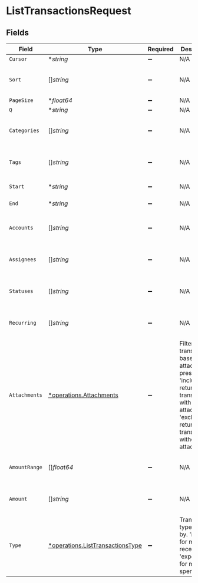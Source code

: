 # ListTransactionsRequest


## Fields

| Field                                                                                                                                                           | Type                                                                                                                                                            | Required                                                                                                                                                        | Description                                                                                                                                                     | Example                                                                                                                                                         |
| --------------------------------------------------------------------------------------------------------------------------------------------------------------- | --------------------------------------------------------------------------------------------------------------------------------------------------------------- | --------------------------------------------------------------------------------------------------------------------------------------------------------------- | --------------------------------------------------------------------------------------------------------------------------------------------------------------- | --------------------------------------------------------------------------------------------------------------------------------------------------------------- |
| `Cursor`                                                                                                                                                        | **string*                                                                                                                                                       | :heavy_minus_sign:                                                                                                                                              | N/A                                                                                                                                                             | eyJpZCI6IjEyMyJ9                                                                                                                                                |
| `Sort`                                                                                                                                                          | []*string*                                                                                                                                                      | :heavy_minus_sign:                                                                                                                                              | N/A                                                                                                                                                             | [<br/>"date",<br/>"desc"<br/>]                                                                                                                                  |
| `PageSize`                                                                                                                                                      | **float64*                                                                                                                                                      | :heavy_minus_sign:                                                                                                                                              | N/A                                                                                                                                                             | 50                                                                                                                                                              |
| `Q`                                                                                                                                                             | **string*                                                                                                                                                       | :heavy_minus_sign:                                                                                                                                              | N/A                                                                                                                                                             | office supplies                                                                                                                                                 |
| `Categories`                                                                                                                                                    | []*string*                                                                                                                                                      | :heavy_minus_sign:                                                                                                                                              | N/A                                                                                                                                                             | [<br/>"office-supplies",<br/>"travel"<br/>]                                                                                                                     |
| `Tags`                                                                                                                                                          | []*string*                                                                                                                                                      | :heavy_minus_sign:                                                                                                                                              | N/A                                                                                                                                                             | [<br/>"tag-1",<br/>"tag-2"<br/>]                                                                                                                                |
| `Start`                                                                                                                                                         | **string*                                                                                                                                                       | :heavy_minus_sign:                                                                                                                                              | N/A                                                                                                                                                             | 2024-04-01T00:00:00.000Z                                                                                                                                        |
| `End`                                                                                                                                                           | **string*                                                                                                                                                       | :heavy_minus_sign:                                                                                                                                              | N/A                                                                                                                                                             | 2024-04-30T23:59:59.999Z                                                                                                                                        |
| `Accounts`                                                                                                                                                      | []*string*                                                                                                                                                      | :heavy_minus_sign:                                                                                                                                              | N/A                                                                                                                                                             | [<br/>"account-1",<br/>"account-2"<br/>]                                                                                                                        |
| `Assignees`                                                                                                                                                     | []*string*                                                                                                                                                      | :heavy_minus_sign:                                                                                                                                              | N/A                                                                                                                                                             | [<br/>"user-1",<br/>"user-2"<br/>]                                                                                                                              |
| `Statuses`                                                                                                                                                      | []*string*                                                                                                                                                      | :heavy_minus_sign:                                                                                                                                              | N/A                                                                                                                                                             | [<br/>"pending",<br/>"completed"<br/>]                                                                                                                          |
| `Recurring`                                                                                                                                                     | []*string*                                                                                                                                                      | :heavy_minus_sign:                                                                                                                                              | N/A                                                                                                                                                             | [<br/>"monthly",<br/>"annually"<br/>]                                                                                                                           |
| `Attachments`                                                                                                                                                   | [*operations.Attachments](../../models/operations/attachments.md)                                                                                               | :heavy_minus_sign:                                                                                                                                              | Filter transactions based on attachment presence. 'include' returns only transactions with attachments, 'exclude' returns only transactions without attachments | include                                                                                                                                                         |
| `AmountRange`                                                                                                                                                   | []*float64*                                                                                                                                                     | :heavy_minus_sign:                                                                                                                                              | N/A                                                                                                                                                             | [<br/>100,<br/>1000<br/>]                                                                                                                                       |
| `Amount`                                                                                                                                                        | []*string*                                                                                                                                                      | :heavy_minus_sign:                                                                                                                                              | N/A                                                                                                                                                             | [<br/>"150.75",<br/>"299.99"<br/>]                                                                                                                              |
| `Type`                                                                                                                                                          | [*operations.ListTransactionsType](../../models/operations/listtransactionstype.md)                                                                             | :heavy_minus_sign:                                                                                                                                              | Transaction type to filter by. 'income' for money received, 'expense' for money spent                                                                           | expense                                                                                                                                                         |